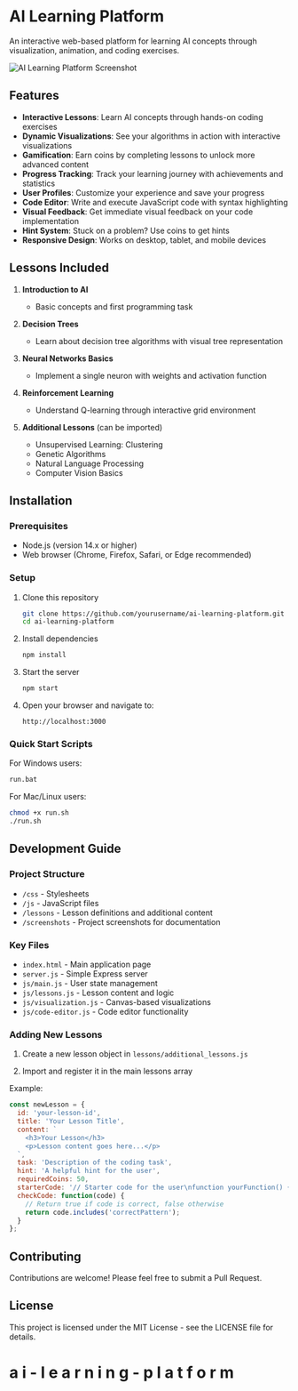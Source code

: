 # AI Learning Platform

An interactive web-based platform for learning AI concepts through visualization, animation, and coding exercises.

![AI Learning Platform Screenshot](screenshots/main-screen.png)

## Features

- **Interactive Lessons**: Learn AI concepts through hands-on coding exercises
- **Dynamic Visualizations**: See your algorithms in action with interactive visualizations
- **Gamification**: Earn coins by completing lessons to unlock more advanced content
- **Progress Tracking**: Track your learning journey with achievements and statistics
- **User Profiles**: Customize your experience and save your progress
- **Code Editor**: Write and execute JavaScript code with syntax highlighting
- **Visual Feedback**: Get immediate visual feedback on your code implementation
- **Hint System**: Stuck on a problem? Use coins to get hints
- **Responsive Design**: Works on desktop, tablet, and mobile devices

## Lessons Included

1. **Introduction to AI**
   - Basic concepts and first programming task

2. **Decision Trees**
   - Learn about decision tree algorithms with visual tree representation

3. **Neural Networks Basics**
   - Implement a single neuron with weights and activation function

4. **Reinforcement Learning**
   - Understand Q-learning through interactive grid environment

5. **Additional Lessons** (can be imported)
   - Unsupervised Learning: Clustering
   - Genetic Algorithms
   - Natural Language Processing
   - Computer Vision Basics

## Installation

### Prerequisites

- Node.js (version 14.x or higher)
- Web browser (Chrome, Firefox, Safari, or Edge recommended)

### Setup

1. Clone this repository

   ```bash
   git clone https://github.com/yourusername/ai-learning-platform.git
   cd ai-learning-platform
   ```

2. Install dependencies

   ```bash
   npm install
   ```

3. Start the server

   ```bash
   npm start
   ```

4. Open your browser and navigate to:

   ```
   http://localhost:3000
   ```

### Quick Start Scripts

For Windows users:

```bash
run.bat
```

For Mac/Linux users:

```bash
chmod +x run.sh
./run.sh
```

## Development Guide

### Project Structure

- `/css` - Stylesheets
- `/js` - JavaScript files
- `/lessons` - Lesson definitions and additional content
- `/screenshots` - Project screenshots for documentation

### Key Files

- `index.html` - Main application page
- `server.js` - Simple Express server
- `js/main.js` - User state management
- `js/lessons.js` - Lesson content and logic
- `js/visualization.js` - Canvas-based visualizations
- `js/code-editor.js` - Code editor functionality

### Adding New Lessons

1. Create a new lesson object in `lessons/additional_lessons.js`

2. Import and register it in the main lessons array

Example:

```javascript
const newLesson = {
  id: 'your-lesson-id',
  title: 'Your Lesson Title',
  content: `
    <h3>Your Lesson</h3>
    <p>Lesson content goes here...</p>
  `,
  task: 'Description of the coding task',
  hint: 'A helpful hint for the user',
  requiredCoins: 50,
  starterCode: '// Starter code for the user\nfunction yourFunction() {\n  // Code here\n}',
  checkCode: function(code) {
    // Return true if code is correct, false otherwise
    return code.includes('correctPattern');
  }
};
```

## Contributing

Contributions are welcome! Please feel free to submit a Pull Request.

## License

This project is licensed under the MIT License - see the LICENSE file for details.
#   a i - l e a r n i n g - p l a t f o r m